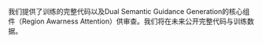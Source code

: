 我们提供了训练的完整代码以及Dual Semantic Guidance Generation的核心组件（Region Awarness Attention）供审查。我们将在未来公开完整代码与训练数据。